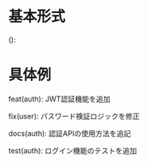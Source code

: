# 基本形式
<type>(<scope>): <description>

# 具体例
feat(auth): JWT認証機能を追加

fix(user): パスワード検証ロジックを修正

docs(auth): 認証APIの使用方法を追記

test(auth): ログイン機能のテストを追加
